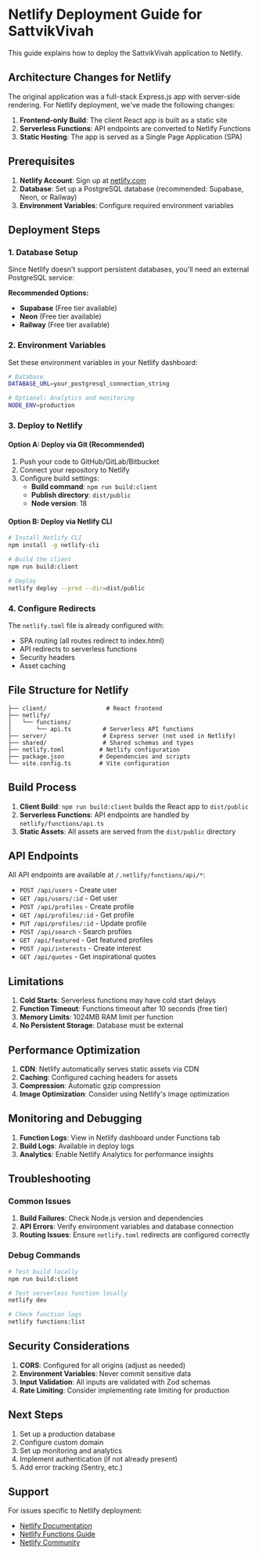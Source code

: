 # Netlify Deployment Guide for SattvikVivah

This guide explains how to deploy the SattvikVivah application to Netlify.

## Architecture Changes for Netlify

The original application was a full-stack Express.js app with server-side rendering. For Netlify deployment, we've made the following changes:

1. **Frontend-only Build**: The client React app is built as a static site
2. **Serverless Functions**: API endpoints are converted to Netlify Functions
3. **Static Hosting**: The app is served as a Single Page Application (SPA)

## Prerequisites

1. **Netlify Account**: Sign up at [netlify.com](https://netlify.com)
2. **Database**: Set up a PostgreSQL database (recommended: Supabase, Neon, or Railway)
3. **Environment Variables**: Configure required environment variables

## Deployment Steps

### 1. Database Setup

Since Netlify doesn't support persistent databases, you'll need an external PostgreSQL service:

**Recommended Options:**
- **Supabase** (Free tier available)
- **Neon** (Free tier available)
- **Railway** (Free tier available)

### 2. Environment Variables

Set these environment variables in your Netlify dashboard:

```bash
# Database
DATABASE_URL=your_postgresql_connection_string

# Optional: Analytics and monitoring
NODE_ENV=production
```

### 3. Deploy to Netlify

#### Option A: Deploy via Git (Recommended)

1. Push your code to GitHub/GitLab/Bitbucket
2. Connect your repository to Netlify
3. Configure build settings:
   - **Build command**: `npm run build:client`
   - **Publish directory**: `dist/public`
   - **Node version**: 18

#### Option B: Deploy via Netlify CLI

```bash
# Install Netlify CLI
npm install -g netlify-cli

# Build the client
npm run build:client

# Deploy
netlify deploy --prod --dir=dist/public
```

### 4. Configure Redirects

The `netlify.toml` file is already configured with:
- SPA routing (all routes redirect to index.html)
- API redirects to serverless functions
- Security headers
- Asset caching

## File Structure for Netlify

```
├── client/                 # React frontend
├── netlify/
│   └── functions/
│       └── api.ts         # Serverless API functions
├── server/                # Express server (not used in Netlify)
├── shared/                # Shared schemas and types
├── netlify.toml          # Netlify configuration
├── package.json          # Dependencies and scripts
└── vite.config.ts        # Vite configuration
```

## Build Process

1. **Client Build**: `npm run build:client` builds the React app to `dist/public`
2. **Serverless Functions**: API endpoints are handled by `netlify/functions/api.ts`
3. **Static Assets**: All assets are served from the `dist/public` directory

## API Endpoints

All API endpoints are available at `/.netlify/functions/api/*`:

- `POST /api/users` - Create user
- `GET /api/users/:id` - Get user
- `POST /api/profiles` - Create profile
- `GET /api/profiles/:id` - Get profile
- `PUT /api/profiles/:id` - Update profile
- `POST /api/search` - Search profiles
- `GET /api/featured` - Get featured profiles
- `POST /api/interests` - Create interest
- `GET /api/quotes` - Get inspirational quotes

## Limitations

1. **Cold Starts**: Serverless functions may have cold start delays
2. **Function Timeout**: Functions timeout after 10 seconds (free tier)
3. **Memory Limits**: 1024MB RAM limit per function
4. **No Persistent Storage**: Database must be external

## Performance Optimization

1. **CDN**: Netlify automatically serves static assets via CDN
2. **Caching**: Configured caching headers for assets
3. **Compression**: Automatic gzip compression
4. **Image Optimization**: Consider using Netlify's image optimization

## Monitoring and Debugging

1. **Function Logs**: View in Netlify dashboard under Functions tab
2. **Build Logs**: Available in deploy logs
3. **Analytics**: Enable Netlify Analytics for performance insights

## Troubleshooting

### Common Issues

1. **Build Failures**: Check Node.js version and dependencies
2. **API Errors**: Verify environment variables and database connection
3. **Routing Issues**: Ensure `netlify.toml` redirects are configured correctly

### Debug Commands

```bash
# Test build locally
npm run build:client

# Test serverless function locally
netlify dev

# Check function logs
netlify functions:list
```

## Security Considerations

1. **CORS**: Configured for all origins (adjust as needed)
2. **Environment Variables**: Never commit sensitive data
3. **Input Validation**: All inputs are validated with Zod schemas
4. **Rate Limiting**: Consider implementing rate limiting for production

## Next Steps

1. Set up a production database
2. Configure custom domain
3. Set up monitoring and analytics
4. Implement authentication (if not already present)
5. Add error tracking (Sentry, etc.)

## Support

For issues specific to Netlify deployment:
- [Netlify Documentation](https://docs.netlify.com/)
- [Netlify Functions Guide](https://docs.netlify.com/functions/overview/)
- [Netlify Community](https://community.netlify.com/)
